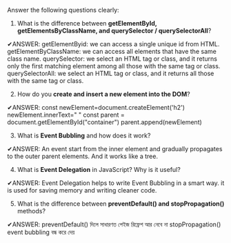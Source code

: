 
Answer the following questions clearly:

1. What is the difference between **getElementById, getElementsByClassName, and querySelector / querySelectorAll**?

✔ANSWER:  getElementByid:         we can access a single unique id from HTML.
          getElementByClassName: we can access all elements that have the same class name.
          querySelector:         we select an HTML tag or class, and it returns only the first matching element among all those with the same tag or class.
          querySelectorAll:      we select an HTML tag or class, and it returns all those with the same tag or class.
          
       
2. How do you **create and insert a new element into the DOM**?

✔ANSWER: const newElement=document.createElement('h2')
         newElement.innerText=" "
         const parent =  document.getElementById("container")
         parent.append(newElement)

3. What is **Event Bubbling** and how does it work?

✔ANSWER:  An event start from the inner element and gradually propagates to the outer parent elements. And it works like a tree.


4. What is **Event Delegation** in JavaScript? Why is it useful?

✔ANSWER:  Event Delegation helps to write Event Bubbling in a smart way.
          it is used for saving memory and writing cleaner code.

        
5. What is the difference between **preventDefault() and stopPropagation()** methods?

✔ANSWER: preventDefault() দিলে সাধারণত পেইজ রিফ্রেশ আর নেবে না
         stopPropagation() event bubbling বন্ধ করে দেয়





